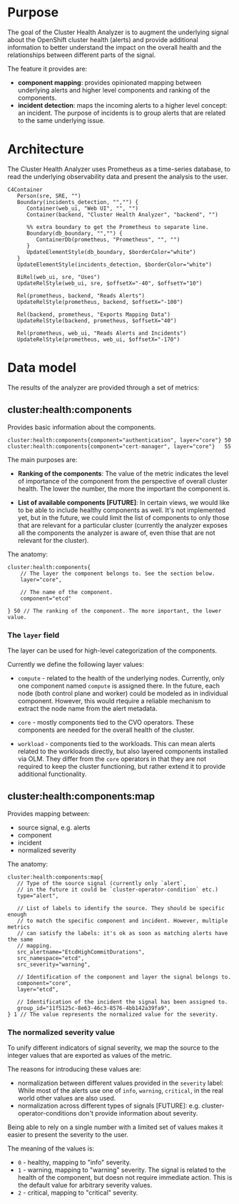 # Purpose

The goal of the Cluster Health Analyzer is to augment the underlying signal
about the OpenShift cluster health (alerts) and provide additional information to better
understand the impact on the overall health and the relationships between different parts
of the signal.

The feature it provides are:
- **component mapping**:  provides opinionated mapping between underlying alerts
and higher level components and ranking of the components.
- **incident detection**: maps the incoming alerts to a higher level concept: an incident. 
The purpose of incidents is to group alerts that are related to the same underlying 
issue.

# Architecture

The Cluster Health Analyzer uses Prometheus as a time-series database, to read the underlying 
observability data and present the analysis to the user.

```mermaid
C4Container
   Person(sre, SRE, "")
   Boundary(incidents_detection, "","") {
      Container(web_ui, "Web UI", "", "")
      Container(backend, "Cluster Health Analyzer", "backend", "")

      %% extra boundary to get the Prometheus to separate line.
      Boundary(db_boundary, "","") {
         ContainerDb(prometheus, "Prometheus", "", "")
      }
      UpdateElementStyle(db_boundary, $borderColor="white")
   }
   UpdateElementStyle(incidents_detection, $borderColor="white")

   BiRel(web_ui, sre, "Uses")
   UpdateRelStyle(web_ui, sre, $offsetX="-40", $offsetY="10")

   Rel(prometheus, backend, "Reads Alerts")
   UpdateRelStyle(prometheus, backend, $offsetX="-100")

   Rel(backend, prometheus, "Exports Mapping Data")
   UpdateRelStyle(backend, prometheus, $offsetX="40")

   Rel(prometheus, web_ui, "Reads Alerts and Incidents")
   UpdateRelStyle(prometheus, web_ui, $offsetX="-170")
```

# Data model

The results of the analyzer are provided through a set of metrics:

## cluster:health:components

Provides basic information about the components.

```
cluster:health:components{component="authentication", layer="core"} 50
cluster:health:components{component="cert-manager", layer="core"}   55
```

The main purposes are:

- **Ranking of the components**: The value of the metric indicates the level of
importance of the component from the perspective of overall cluster health. The
lower the number, the more the important the component is.

- **List of available components [FUTURE]**: In certain views, we would like to
be able to include healthy components as well. It's not implemented yet,
but in the future, we could limit the list of components to only those
that are relevant for a particular cluster (currently the analyzer exposes all the
components the analyzer is aware of, even thise that are not relevant for the cluster).

The anatomy:

```
cluster:health:components{
    // The layer the component belongs to. See the section below.
    layer="core",

    // The name of the component.
    component="etcd" 

} 50 // The ranking of the component. The more important, the lower value.
```

### The `layer` field

The layer can be used for high-level categorization of the components.

Currently we define the following layer values:

- `compute` - related to the health of the underlying nodes. Currently,
only one component named `compute` is assigned there. In the future,
each node (both control plane and worker) could be modeled as in individual
component. However, this would rtequire a reliable mechanism to extract the 
node name from the alert metadata.

- `core` - mostly components tied to the CVO operators. These components are
needed for the overall health of the cluster.

- `workload` - components tied to the workloads. This can mean alerts related
to the workloads directly, but also layered components installed via OLM.
They differ from the `core` operators in that they are not required to keep 
the cluster functioning, but rather extend it to provide additional functionality.

## cluster:health:components:map

Provides mapping between:
- source signal, e.g. alerts
- component
- incident
- normalized severity

The anatomy:
```
cluster:health:components:map{
   // Type of the source signal (currently only `alert`,
   // in the future it could be `cluster-operator-condition` etc.)
   type="alert",
                       
   // List of labels to identify the source. They should be specific enough
   // to match the specific component and incident. However, multiple metrics
   // can satisfy the labels: it's ok as soon as matching alerts have the same 
   // mapping.
   src_alertname="EtcdHighCommitDurations",
   src_namespace="etcd",
   src_severity="warning",

   // Identification of the component and layer the signal belongs to.
   component="core",
   layer="etcd",

   // Identification of the incident the signal has been assigned to.
   group_id="11f5125c-8e63-46c3-8576-4bb142a39fa9",
} 1 // The value represents the normalized value for the severity.
```

### The normalized severity value
To unify different indicators of signal severity, we map the source to the integer values that are exported as values of the metric.

The reasons for introducing these values are:

- normalization between different values provided in the `severity` label: While
most of the alerts use one of `info`, `warning`, `critical`, in the real world
other values are also used.
- normalization across different types of signals [FUTURE]: e.g.
cluster-operator-conditions don't provide information about severity.

Being able to rely on a single number with a limited set of values makes it
easier to present the severity to the user.

The meaning of the values is:
- `0` - healthy, mapping to "info" severity.
- `1` - warning, mapping to "warning" severity. The signal is related to the
health of the component, but doesn not require immediate action. This is
the default value for arbitrary severity values.
- `2` - critical, mapping to "critical" severity.
